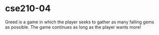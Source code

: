 # cse210-04
 Greed is a game in which the player seeks to gather as many falling gems as possible. The game continues as long as the player wants more!

